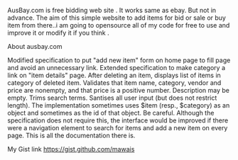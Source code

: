AusBay.com is free  bidding web site . It works same as ebay. But not in advance. The aim of this simple website to add items for bid or sale or buy item from there..i am going to opensource all of my code for free to use and improve it or modify it if you think .

About  ausbay.com


Modified specification to put "add new item" form on home page to fill page
and avoid an unnecessary link.
Extended specification to make category a link on "item details" page.
After deleting an item, displays list of items in category of deleted item.
Validates that item name, category, vendor and price are nonempty,
and that price is a positive number.  Description may be empty.
Trims search terms.
Santises all user input (but does not restrict length).
The implementation sometimes uses $item (resp., $category) as an object
and sometimes as the id of that object.  Be careful.
Although the specification does not require this, the interface would be
improved if there were a navigation element to search for items and add
a new item on every page.
This is all the documentation there is.


My Gist link
https://gist.github.com/mawais
